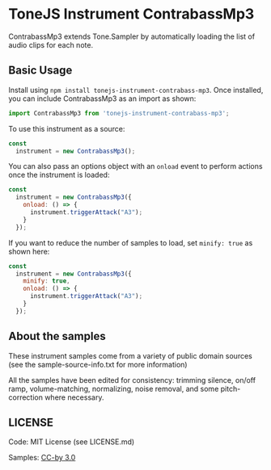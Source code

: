 # ToneJS Instrument ContrabassMp3

ContrabassMp3 extends Tone.Sampler by automatically loading the list of audio clips for each note.

## Basic Usage

Install using `npm install tonejs-instrument-contrabass-mp3`. Once installed, you can include ContrabassMp3 as an import as shown:

```javascript
import ContrabassMp3 from 'tonejs-instrument-contrabass-mp3';
```

To use this instrument as a source:

```javascript
const
  instrument = new ContrabassMp3();
```

You can also pass an options object with an `onload` event to perform actions once the instrument is loaded:

```javascript
const
  instrument = new ContrabassMp3({
    onload: () => {
      instrument.triggerAttack("A3");
    }
  });
```

If you want to reduce the number of samples to load, set `minify: true` as shown here:

```javascript
const
  instrument = new ContrabassMp3({
    minify: true,
    onload: () => {
      instrument.triggerAttack("A3");
    }
  });
```

## About the samples

These instrument samples come from a variety of public domain sources (see the sample-source-info.txt for more information)

All the samples have been edited for consistency: trimming silence, on/off ramp, volume-matching, normalizing, noise removal, and some pitch-correction where necessary.

## LICENSE

Code: MIT License (see LICENSE.md)

Samples: [CC-by 3.0](https://creativecommons.org/licenses/by/3.0/)
